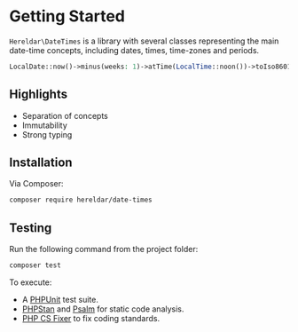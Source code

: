 
Getting Started
===============

`Hereldar\DateTimes` is a library with several classes representing
the main date-time concepts, including dates, times, time-zones and
periods.

```php
LocalDate::now()->minus(weeks: 1)->atTime(LocalTime::noon())->toIso8601();
```

Highlights
--------

- Separation of concepts
- Immutability
- Strong typing

Installation
------------

Via Composer:

```bash
composer require hereldar/date-times
```

Testing
-------

Run the following command from the project folder:

```bash
composer test
```

To execute:

- A [PHPUnit](https://phpunit.de) test suite.
- [PHPStan](https://phpstan.org/) and [Psalm](https://psalm.dev/) for
  static code analysis.
- [PHP CS Fixer](https://github.com/PHP-CS-Fixer/PHP-CS-Fixer) to fix
  coding standards.
